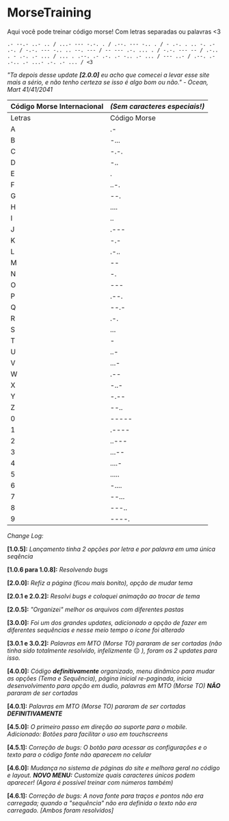 # MorseTraining
Aqui você pode treinar código morse! Com letras separadas ou palavras <3

`.- --.- ..- .. / ...- --- -.-. . / .--. --- -.. . / - .-. . .. -. .- .-. / -.-. --- -.. .. --. --- / -- --- .-. ... . / -.-. --- -- / .-.. . - .-. .- ... / ... . .--. .- .-. .- -.. .- ... / --- ..- / .--. .- .-.. .- ...- .-. .- ... / <3`

*"Ta depois desse update **[2.0.0]** eu acho que comecei a levar esse site mais a sério, e não tenho certeza se isso é algo bom ou não." - Ocean, Mart 41/41/2041*


 Código Morse Internacional | *(Sem caracteres especiais!)* |
--- | ---
Letras | Código Morse |
A | .- |
B | -... |
C | -.-. |
D | -.. |
E | . |
F | ..-. |
G | --. |
H | .... |
I | .. |
J | .--- |
K | -.- |
L | .-.. |
M | -- |
N | -. |
O | --- |
P | .--. |
Q | --.- |
R | .-. |
S | ... |
T | - |
U | ..- |
V | ...- |
W | .-- |
X | -..- |
Y | -.-- |
Z | --.. |
0 | ----- |
1 | .---- |
2 | ..--- |
3 | ...-- |
4 | ....- |
5 | ..... |
6 | -.... |
7 | --... |
8 | ---.. |
9 | ----. |


*Change Log:*

**[1.0.5]:** *Lançamento tinha 2 opções por letra e por palavra em uma única seqência*

**[1.0.6 para 1.0.8]:** *Resolvendo bugs*

**[2.0.0]:** *Refiz a página (ficou mais bonito), opção de mudar tema*

**[2.0.1 e 2.0.2]:** *Resolvi bugs e coloquei animação ao trocar de tema*

**[2.0.5]:** *"Organizei" melhor os arquivos com diferentes pastas*

**[3.0.0]:** *Foi um dos grandes updates, adicionado a opção de fazer em diferentes sequências e nesse meio tempo o ícone foi alterado*

**[3.0.1 e 3.0.2]:** *Palavras em MTO (Morse TO) pararam de ser cortadas (não tinha sido totalmente resolvido, infelizmente* 😔 *), foram os 2 updates para isso.*

**[4.0.0]:** *Código **definitivamente** organizado, menu dinâmico para mudar as opções (Tema e Sequência), página inicial re-paginada, inicia desenvolvimento para opção em áudio, palavras em MTO (Morse TO) **NÃO** pararam de ser cortadas*

**[4.0.1]:** *Palavras em MTO (Morse TO) pararam de ser cortadas **DEFINITIVAMENTE***

**[4.5.0]:** *O primeiro passo em direção ao suporte para o mobile. Adicionado: Botões para facilitar o uso em touchscreens*

**[4.5.1]:** *Correção de bugs: O botão para acessar as configurações e o texto para o código fonte não aparecem no celular*

**[4.6.0]:** *Mudança no sistema de páginas do site e melhora geral no código e layout. **NOVO MENU:** Customize quais caracteres únicos podem aparecer! (Agora é possível treinar com números também)*

**[4.6.1]:** *Correção de bugs: A nova fonte para traços e pontos não era carregada; quando a "sequência" não era definida o texto não era carregado. [Ambos foram resolvidos]*